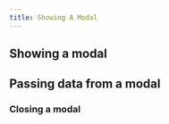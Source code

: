 ```yaml
---
title: Showing A Modal
---
```



## Showing a modal
## Passing data from a modal
### Closing a modal